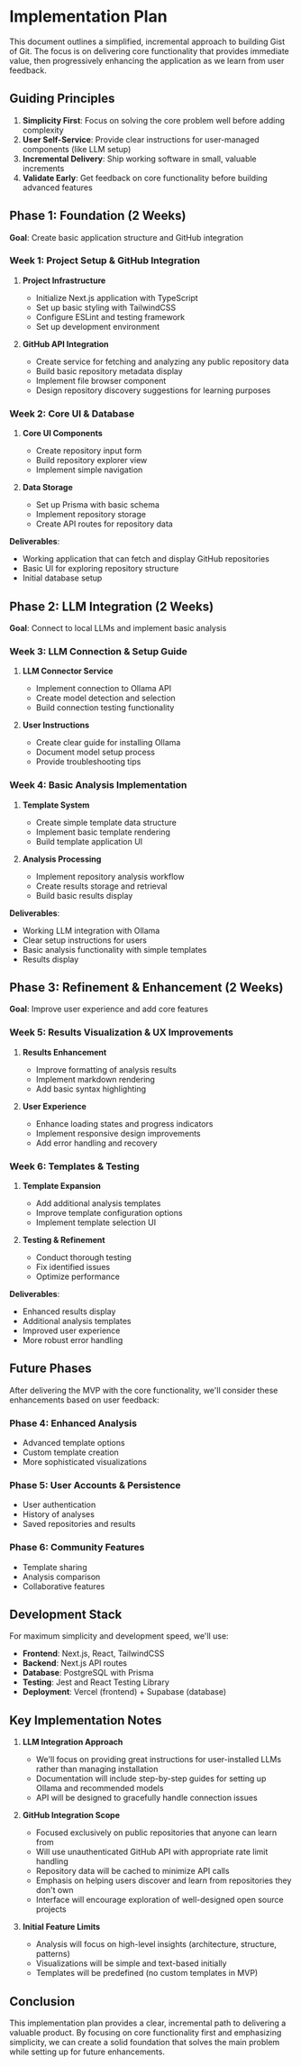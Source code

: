 # Implementation Plan

This document outlines a simplified, incremental approach to building Gist of Git. The focus is on delivering core functionality that provides immediate value, then progressively enhancing the application as we learn from user feedback.

## Guiding Principles

1. **Simplicity First**: Focus on solving the core problem well before adding complexity
2. **User Self-Service**: Provide clear instructions for user-managed components (like LLM setup)
3. **Incremental Delivery**: Ship working software in small, valuable increments
4. **Validate Early**: Get feedback on core functionality before building advanced features

## Phase 1: Foundation (2 Weeks)

**Goal**: Create basic application structure and GitHub integration

### Week 1: Project Setup & GitHub Integration

1. **Project Infrastructure**

   - Initialize Next.js application with TypeScript
   - Set up basic styling with TailwindCSS
   - Configure ESLint and testing framework
   - Set up development environment

2. **GitHub API Integration**
   - Create service for fetching and analyzing any public repository data
   - Build basic repository metadata display
   - Implement file browser component
   - Design repository discovery suggestions for learning purposes

### Week 2: Core UI & Database

1. **Core UI Components**

   - Create repository input form
   - Build repository explorer view
   - Implement simple navigation

2. **Data Storage**
   - Set up Prisma with basic schema
   - Implement repository storage
   - Create API routes for repository data

**Deliverables**:

- Working application that can fetch and display GitHub repositories
- Basic UI for exploring repository structure
- Initial database setup

## Phase 2: LLM Integration (2 Weeks)

**Goal**: Connect to local LLMs and implement basic analysis

### Week 3: LLM Connection & Setup Guide

1. **LLM Connector Service**

   - Implement connection to Ollama API
   - Create model detection and selection
   - Build connection testing functionality

2. **User Instructions**
   - Create clear guide for installing Ollama
   - Document model setup process
   - Provide troubleshooting tips

### Week 4: Basic Analysis Implementation

1. **Template System**

   - Create simple template data structure
   - Implement basic template rendering
   - Build template application UI

2. **Analysis Processing**
   - Implement repository analysis workflow
   - Create results storage and retrieval
   - Build basic results display

**Deliverables**:

- Working LLM integration with Ollama
- Clear setup instructions for users
- Basic analysis functionality with simple templates
- Results display

## Phase 3: Refinement & Enhancement (2 Weeks)

**Goal**: Improve user experience and add core features

### Week 5: Results Visualization & UX Improvements

1. **Results Enhancement**

   - Improve formatting of analysis results
   - Implement markdown rendering
   - Add basic syntax highlighting

2. **User Experience**
   - Enhance loading states and progress indicators
   - Implement responsive design improvements
   - Add error handling and recovery

### Week 6: Templates & Testing

1. **Template Expansion**

   - Add additional analysis templates
   - Improve template configuration options
   - Implement template selection UI

2. **Testing & Refinement**
   - Conduct thorough testing
   - Fix identified issues
   - Optimize performance

**Deliverables**:

- Enhanced results display
- Additional analysis templates
- Improved user experience
- More robust error handling

## Future Phases

After delivering the MVP with the core functionality, we'll consider these enhancements based on user feedback:

### Phase 4: Enhanced Analysis

- Advanced template options
- Custom template creation
- More sophisticated visualizations

### Phase 5: User Accounts & Persistence

- User authentication
- History of analyses
- Saved repositories and results

### Phase 6: Community Features

- Template sharing
- Analysis comparison
- Collaborative features

## Development Stack

For maximum simplicity and development speed, we'll use:

- **Frontend**: Next.js, React, TailwindCSS
- **Backend**: Next.js API routes
- **Database**: PostgreSQL with Prisma
- **Testing**: Jest and React Testing Library
- **Deployment**: Vercel (frontend) + Supabase (database)

## Key Implementation Notes

1. **LLM Integration Approach**

   - We'll focus on providing great instructions for user-installed LLMs rather than managing installation
   - Documentation will include step-by-step guides for setting up Ollama and recommended models
   - API will be designed to gracefully handle connection issues

2. **GitHub Integration Scope**

   - Focused exclusively on public repositories that anyone can learn from
   - Will use unauthenticated GitHub API with appropriate rate limit handling
   - Repository data will be cached to minimize API calls
   - Emphasis on helping users discover and learn from repositories they don't own
   - Interface will encourage exploration of well-designed open source projects

3. **Initial Feature Limits**
   - Analysis will focus on high-level insights (architecture, structure, patterns)
   - Visualizations will be simple and text-based initially
   - Templates will be predefined (no custom templates in MVP)

## Conclusion

This implementation plan provides a clear, incremental path to delivering a valuable product. By focusing on core functionality first and emphasizing simplicity, we can create a solid foundation that solves the main problem while setting up for future enhancements.
